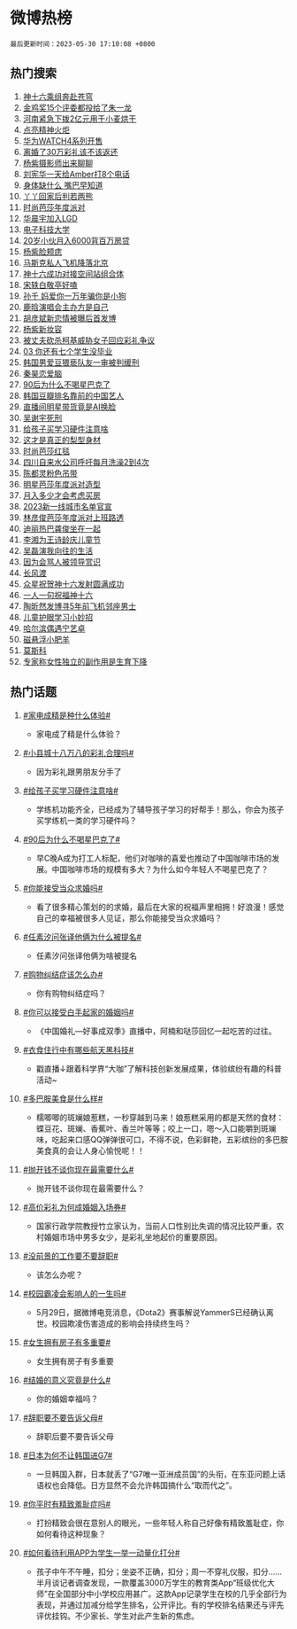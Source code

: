 # 微博热榜

`最后更新时间：2023-05-30 17:10:08 +0800`

## 热门搜索

1. [神十六乘组奔赴苍穹](https://m.weibo.cn/search?containerid=100103type%3D1%26t%3D10%26q%3D%23%E7%A5%9E%E5%8D%81%E5%85%AD%E4%B9%98%E7%BB%84%E5%A5%94%E8%B5%B4%E8%8B%8D%E7%A9%B9%23&stream_entry_id=51&isnewpage=1&extparam=seat%3D1%26cate%3D10103%26filter_type%3Drealtimehot%26pos%3D0%26dgr%3D0%26c_type%3D51%26stream_entry_id%3D51%26display_time%3D1685437807%26pre_seqid%3D1685437807132927352208&luicode=10000011&lfid=106003type%253D25%2526t%253D3%2526disable_hot%253D1%2526filter_type%253Drealtimehot)
1. [金鸡奖15个评委都投给了朱一龙](https://m.weibo.cn/search?containerid=100103type%3D1%26t%3D10%26q%3D%23%E9%87%91%E9%B8%A1%E5%A5%9615%E4%B8%AA%E8%AF%84%E5%A7%94%E9%83%BD%E6%8A%95%E7%BB%99%E4%BA%86%E6%9C%B1%E4%B8%80%E9%BE%99%23&stream_entry_id=31&isnewpage=1&extparam=seat%3D1%26realpos%3D1%26pos%3D0%26q%3D%2523%25E9%2587%2591%25E9%25B8%25A1%25E5%25A5%259615%25E4%25B8%25AA%25E8%25AF%2584%25E5%25A7%2594%25E9%2583%25BD%25E6%258A%2595%25E7%25BB%2599%25E4%25BA%2586%25E6%259C%25B1%25E4%25B8%2580%25E9%25BE%2599%2523%26dgr%3D0%26c_type%3D31%26stream_entry_id%3D31%26cate%3D5001%26band_rank%3D1%26flag%3D16%26filter_type%3Drealtimehot%26lcate%3D5001%26display_time%3D1685437807%26pre_seqid%3D1685437807132927352208&luicode=10000011&lfid=106003type%253D25%2526t%253D3%2526disable_hot%253D1%2526filter_type%253Drealtimehot)
1. [河南紧急下拨2亿元用于小麦烘干](https://m.weibo.cn/search?containerid=100103type%3D1%26t%3D10%26q%3D%23%E6%B2%B3%E5%8D%97%E7%B4%A7%E6%80%A5%E4%B8%8B%E6%8B%A82%E4%BA%BF%E5%85%83%E7%94%A8%E4%BA%8E%E5%B0%8F%E9%BA%A6%E7%83%98%E5%B9%B2%23&stream_entry_id=31&isnewpage=1&extparam=seat%3D1%26realpos%3D2%26pos%3D1%26q%3D%2523%25E6%25B2%25B3%25E5%258D%2597%25E7%25B4%25A7%25E6%2580%25A5%25E4%25B8%258B%25E6%258B%25A82%25E4%25BA%25BF%25E5%2585%2583%25E7%2594%25A8%25E4%25BA%258E%25E5%25B0%258F%25E9%25BA%25A6%25E7%2583%2598%25E5%25B9%25B2%2523%26dgr%3D0%26c_type%3D31%26stream_entry_id%3D31%26cate%3D5001%26band_rank%3D2%26flag%3D2%26filter_type%3Drealtimehot%26lcate%3D5001%26display_time%3D1685437807%26pre_seqid%3D1685437807132927352208&luicode=10000011&lfid=106003type%253D25%2526t%253D3%2526disable_hot%253D1%2526filter_type%253Drealtimehot)
1. [点亮精神火炬](https://m.weibo.cn/search?containerid=100103type%3D1%26t%3D10%26q%3D%23%E7%82%B9%E4%BA%AE%E7%B2%BE%E7%A5%9E%E7%81%AB%E7%82%AC%23&stream_entry_id=31&isnewpage=1&extparam=seat%3D1%26realpos%3D3%26pos%3D2%26q%3D%2523%25E7%2582%25B9%25E4%25BA%25AE%25E7%25B2%25BE%25E7%25A5%259E%25E7%2581%25AB%25E7%2582%25AC%2523%26dgr%3D0%26c_type%3D31%26stream_entry_id%3D31%26cate%3D5001%26band_rank%3D3%26flag%3D0%26filter_type%3Drealtimehot%26lcate%3D5001%26display_time%3D1685437807%26pre_seqid%3D1685437807132927352208&luicode=10000011&lfid=106003type%253D25%2526t%253D3%2526disable_hot%253D1%2526filter_type%253Drealtimehot)
1. [华为WATCH4系列开售](https://m.weibo.cn/search?containerid=100103type%3D1%26t%3D10%26q%3D%23%E5%8D%8E%E4%B8%BAWATCH4%E7%B3%BB%E5%88%97%E5%BC%80%E5%94%AE%23&stream_entry_id=31&isnewpage=1&extparam=seat%3D1%26adid%3D190934%26pos%3D3%26q%3D%2523%25E5%258D%258E%25E4%25B8%25BAWATCH4%25E7%25B3%25BB%25E5%2588%2597%25E5%25BC%2580%25E5%2594%25AE%2523%26dgr%3D0%26c_type%3D31%26stream_entry_id%3D31%26topic_ad%3D1%26cate%3D5001%26band_rank%3D4%26filter_type%3Drealtimehot%26lcate%3D5001%26is_ad_pos%3D1%26display_time%3D1685437807%26pre_seqid%3D1685437807132927352208&luicode=10000011&lfid=106003type%253D25%2526t%253D3%2526disable_hot%253D1%2526filter_type%253Drealtimehot)
1. [离婚了30万彩礼该不该返还](https://m.weibo.cn/search?containerid=100103type%3D1%26t%3D10%26q%3D%23%E7%A6%BB%E5%A9%9A%E4%BA%8630%E4%B8%87%E5%BD%A9%E7%A4%BC%E8%AF%A5%E4%B8%8D%E8%AF%A5%E8%BF%94%E8%BF%98%23&stream_entry_id=31&isnewpage=1&extparam=seat%3D1%26realpos%3D4%26pos%3D4%26q%3D%2523%25E7%25A6%25BB%25E5%25A9%259A%25E4%25BA%258630%25E4%25B8%2587%25E5%25BD%25A9%25E7%25A4%25BC%25E8%25AF%25A5%25E4%25B8%258D%25E8%25AF%25A5%25E8%25BF%2594%25E8%25BF%2598%2523%26dgr%3D0%26c_type%3D31%26stream_entry_id%3D31%26cate%3D5001%26band_rank%3D4%26flag%3D2%26filter_type%3Drealtimehot%26lcate%3D5001%26display_time%3D1685437807%26pre_seqid%3D1685437807132927352208&luicode=10000011&lfid=106003type%253D25%2526t%253D3%2526disable_hot%253D1%2526filter_type%253Drealtimehot)
1. [杨紫摄影师出来聊聊](https://m.weibo.cn/search?containerid=100103type%3D1%26t%3D10%26q%3D%23%E6%9D%A8%E7%B4%AB%E6%91%84%E5%BD%B1%E5%B8%88%E5%87%BA%E6%9D%A5%E8%81%8A%E8%81%8A%23&stream_entry_id=31&isnewpage=1&extparam=seat%3D1%26realpos%3D5%26pos%3D5%26q%3D%2523%25E6%259D%25A8%25E7%25B4%25AB%25E6%2591%2584%25E5%25BD%25B1%25E5%25B8%2588%25E5%2587%25BA%25E6%259D%25A5%25E8%2581%258A%25E8%2581%258A%2523%26dgr%3D0%26c_type%3D31%26stream_entry_id%3D31%26cate%3D5001%26band_rank%3D5%26flag%3D1%26filter_type%3Drealtimehot%26lcate%3D5001%26display_time%3D1685437807%26pre_seqid%3D1685437807132927352208&luicode=10000011&lfid=106003type%253D25%2526t%253D3%2526disable_hot%253D1%2526filter_type%253Drealtimehot)
1. [刘宪华一天给Amber打8个电话](https://m.weibo.cn/search?containerid=100103type%3D1%26t%3D10%26q%3D%23%E5%88%98%E5%AE%AA%E5%8D%8E%E4%B8%80%E5%A4%A9%E7%BB%99Amber%E6%89%938%E4%B8%AA%E7%94%B5%E8%AF%9D%23&stream_entry_id=31&isnewpage=1&extparam=seat%3D1%26realpos%3D6%26pos%3D6%26q%3D%2523%25E5%2588%2598%25E5%25AE%25AA%25E5%258D%258E%25E4%25B8%2580%25E5%25A4%25A9%25E7%25BB%2599Amber%25E6%2589%25938%25E4%25B8%25AA%25E7%2594%25B5%25E8%25AF%259D%2523%26dgr%3D0%26c_type%3D31%26stream_entry_id%3D31%26cate%3D5001%26band_rank%3D6%26flag%3D1%26filter_type%3Drealtimehot%26lcate%3D5001%26display_time%3D1685437807%26pre_seqid%3D1685437807132927352208&luicode=10000011&lfid=106003type%253D25%2526t%253D3%2526disable_hot%253D1%2526filter_type%253Drealtimehot)
1. [身体缺什么 嘴巴早知道](https://m.weibo.cn/search?containerid=100103type%3D1%26t%3D10%26q%3D%E8%BA%AB%E4%BD%93%E7%BC%BA%E4%BB%80%E4%B9%88+%E5%98%B4%E5%B7%B4%E6%97%A9%E7%9F%A5%E9%81%93&stream_entry_id=31&isnewpage=1&extparam=seat%3D1%26realpos%3D7%26pos%3D7%26q%3D%25E8%25BA%25AB%25E4%25BD%2593%25E7%25BC%25BA%25E4%25BB%2580%25E4%25B9%2588%2520%25E5%2598%25B4%25E5%25B7%25B4%25E6%2597%25A9%25E7%259F%25A5%25E9%2581%2593%26dgr%3D0%26c_type%3D31%26stream_entry_id%3D31%26cate%3D5001%26band_rank%3D7%26flag%3D0%26filter_type%3Drealtimehot%26lcate%3D5001%26display_time%3D1685437807%26pre_seqid%3D1685437807132927352208&luicode=10000011&lfid=106003type%253D25%2526t%253D3%2526disable_hot%253D1%2526filter_type%253Drealtimehot)
1. [丫丫回家后判若两熊](https://m.weibo.cn/search?containerid=100103type%3D1%26t%3D10%26q%3D%23%E4%B8%AB%E4%B8%AB%E5%9B%9E%E5%AE%B6%E5%90%8E%E5%88%A4%E8%8B%A5%E4%B8%A4%E7%86%8A%23&stream_entry_id=31&isnewpage=1&extparam=seat%3D1%26realpos%3D8%26pos%3D8%26q%3D%2523%25E4%25B8%25AB%25E4%25B8%25AB%25E5%259B%259E%25E5%25AE%25B6%25E5%2590%258E%25E5%2588%25A4%25E8%258B%25A5%25E4%25B8%25A4%25E7%2586%258A%2523%26dgr%3D0%26c_type%3D31%26stream_entry_id%3D31%26cate%3D5001%26band_rank%3D8%26flag%3D0%26filter_type%3Drealtimehot%26lcate%3D5001%26display_time%3D1685437807%26pre_seqid%3D1685437807132927352208&luicode=10000011&lfid=106003type%253D25%2526t%253D3%2526disable_hot%253D1%2526filter_type%253Drealtimehot)
1. [时尚芭莎年度派对](https://m.weibo.cn/search?containerid=100103type%3D1%26t%3D10%26q%3D%E6%97%B6%E5%B0%9A%E8%8A%AD%E8%8E%8E%E5%B9%B4%E5%BA%A6%E6%B4%BE%E5%AF%B9&stream_entry_id=31&isnewpage=1&extparam=seat%3D1%26realpos%3D9%26pos%3D9%26q%3D%25E6%2597%25B6%25E5%25B0%259A%25E8%258A%25AD%25E8%258E%258E%25E5%25B9%25B4%25E5%25BA%25A6%25E6%25B4%25BE%25E5%25AF%25B9%26dgr%3D0%26c_type%3D31%26stream_entry_id%3D31%26cate%3D5001%26band_rank%3D9%26flag%3D1%26filter_type%3Drealtimehot%26lcate%3D5001%26display_time%3D1685437807%26pre_seqid%3D1685437807132927352208&luicode=10000011&lfid=106003type%253D25%2526t%253D3%2526disable_hot%253D1%2526filter_type%253Drealtimehot)
1. [华晨宇加入LGD](https://m.weibo.cn/search?containerid=100103type%3D1%26t%3D10%26q%3D%23%E5%8D%8E%E6%99%A8%E5%AE%87%E5%8A%A0%E5%85%A5LGD%23&stream_entry_id=31&isnewpage=1&extparam=seat%3D1%26realpos%3D10%26pos%3D10%26q%3D%2523%25E5%258D%258E%25E6%2599%25A8%25E5%25AE%2587%25E5%258A%25A0%25E5%2585%25A5LGD%2523%26dgr%3D0%26c_type%3D31%26stream_entry_id%3D31%26cate%3D5001%26band_rank%3D10%26flag%3D16%26filter_type%3Drealtimehot%26lcate%3D5001%26display_time%3D1685437807%26pre_seqid%3D1685437807132927352208&luicode=10000011&lfid=106003type%253D25%2526t%253D3%2526disable_hot%253D1%2526filter_type%253Drealtimehot)
1. [电子科技大学](https://m.weibo.cn/search?containerid=100103type%3D1%26t%3D10%26q%3D%E7%94%B5%E5%AD%90%E7%A7%91%E6%8A%80%E5%A4%A7%E5%AD%A6&stream_entry_id=31&isnewpage=1&extparam=seat%3D1%26realpos%3D11%26pos%3D11%26q%3D%25E7%2594%25B5%25E5%25AD%2590%25E7%25A7%2591%25E6%258A%2580%25E5%25A4%25A7%25E5%25AD%25A6%26dgr%3D0%26c_type%3D31%26stream_entry_id%3D31%26cate%3D5001%26band_rank%3D11%26flag%3D1%26filter_type%3Drealtimehot%26lcate%3D5001%26display_time%3D1685437807%26pre_seqid%3D1685437807132927352208&luicode=10000011&lfid=106003type%253D25%2526t%253D3%2526disable_hot%253D1%2526filter_type%253Drealtimehot)
1. [20岁小伙月入6000背百万房贷](https://m.weibo.cn/search?containerid=100103type%3D1%26t%3D10%26q%3D%2320%E5%B2%81%E5%B0%8F%E4%BC%99%E6%9C%88%E5%85%A56000%E8%83%8C%E7%99%BE%E4%B8%87%E6%88%BF%E8%B4%B7%23&stream_entry_id=31&isnewpage=1&extparam=seat%3D1%26realpos%3D12%26pos%3D12%26q%3D%252320%25E5%25B2%2581%25E5%25B0%258F%25E4%25BC%2599%25E6%259C%2588%25E5%2585%25A56000%25E8%2583%258C%25E7%2599%25BE%25E4%25B8%2587%25E6%2588%25BF%25E8%25B4%25B7%2523%26dgr%3D0%26c_type%3D31%26stream_entry_id%3D31%26cate%3D5001%26band_rank%3D12%26flag%3D0%26filter_type%3Drealtimehot%26lcate%3D5001%26display_time%3D1685437807%26pre_seqid%3D1685437807132927352208&luicode=10000011&lfid=106003type%253D25%2526t%253D3%2526disable_hot%253D1%2526filter_type%253Drealtimehot)
1. [杨紫脸颊痣](https://m.weibo.cn/search?containerid=100103type%3D1%26t%3D10%26q%3D%23%E6%9D%A8%E7%B4%AB%E8%84%B8%E9%A2%8A%E7%97%A3%23&stream_entry_id=31&isnewpage=1&extparam=seat%3D1%26realpos%3D13%26pos%3D13%26q%3D%2523%25E6%259D%25A8%25E7%25B4%25AB%25E8%2584%25B8%25E9%25A2%258A%25E7%2597%25A3%2523%26dgr%3D0%26c_type%3D31%26stream_entry_id%3D31%26cate%3D5001%26band_rank%3D13%26flag%3D1%26filter_type%3Drealtimehot%26lcate%3D5001%26display_time%3D1685437807%26pre_seqid%3D1685437807132927352208&luicode=10000011&lfid=106003type%253D25%2526t%253D3%2526disable_hot%253D1%2526filter_type%253Drealtimehot)
1. [马斯克私人飞机降落北京](https://m.weibo.cn/search?containerid=100103type%3D1%26t%3D10%26q%3D%23%E9%A9%AC%E6%96%AF%E5%85%8B%E7%A7%81%E4%BA%BA%E9%A3%9E%E6%9C%BA%E9%99%8D%E8%90%BD%E5%8C%97%E4%BA%AC%23&stream_entry_id=31&isnewpage=1&extparam=seat%3D1%26realpos%3D14%26pos%3D14%26q%3D%2523%25E9%25A9%25AC%25E6%2596%25AF%25E5%2585%258B%25E7%25A7%2581%25E4%25BA%25BA%25E9%25A3%259E%25E6%259C%25BA%25E9%2599%258D%25E8%2590%25BD%25E5%258C%2597%25E4%25BA%25AC%2523%26dgr%3D0%26c_type%3D31%26stream_entry_id%3D31%26cate%3D5001%26band_rank%3D14%26flag%3D0%26filter_type%3Drealtimehot%26lcate%3D5001%26display_time%3D1685437807%26pre_seqid%3D1685437807132927352208&luicode=10000011&lfid=106003type%253D25%2526t%253D3%2526disable_hot%253D1%2526filter_type%253Drealtimehot)
1. [神十六成功对接空间站组合体](https://m.weibo.cn/search?containerid=100103type%3D1%26t%3D10%26q%3D%23%E7%A5%9E%E5%8D%81%E5%85%AD%E6%88%90%E5%8A%9F%E5%AF%B9%E6%8E%A5%E7%A9%BA%E9%97%B4%E7%AB%99%E7%BB%84%E5%90%88%E4%BD%93%23&stream_entry_id=31&isnewpage=1&extparam=seat%3D1%26realpos%3D15%26pos%3D15%26q%3D%2523%25E7%25A5%259E%25E5%258D%2581%25E5%2585%25AD%25E6%2588%2590%25E5%258A%259F%25E5%25AF%25B9%25E6%258E%25A5%25E7%25A9%25BA%25E9%2597%25B4%25E7%25AB%2599%25E7%25BB%2584%25E5%2590%2588%25E4%25BD%2593%2523%26dgr%3D0%26c_type%3D31%26stream_entry_id%3D31%26cate%3D5001%26band_rank%3D15%26flag%3D1%26filter_type%3Drealtimehot%26lcate%3D5001%26display_time%3D1685437807%26pre_seqid%3D1685437807132927352208&luicode=10000011&lfid=106003type%253D25%2526t%253D3%2526disable_hot%253D1%2526filter_type%253Drealtimehot)
1. [宋轶白敬亭好嗑](https://m.weibo.cn/search?containerid=100103type%3D1%26t%3D10%26q%3D%23%E5%AE%8B%E8%BD%B6%E7%99%BD%E6%95%AC%E4%BA%AD%E5%A5%BD%E5%97%91%23&stream_entry_id=31&isnewpage=1&extparam=seat%3D1%26realpos%3D16%26pos%3D16%26q%3D%2523%25E5%25AE%258B%25E8%25BD%25B6%25E7%2599%25BD%25E6%2595%25AC%25E4%25BA%25AD%25E5%25A5%25BD%25E5%2597%2591%2523%26dgr%3D0%26c_type%3D31%26stream_entry_id%3D31%26cate%3D5001%26band_rank%3D16%26flag%3D2%26filter_type%3Drealtimehot%26lcate%3D5001%26display_time%3D1685437807%26pre_seqid%3D1685437807132927352208&luicode=10000011&lfid=106003type%253D25%2526t%253D3%2526disable_hot%253D1%2526filter_type%253Drealtimehot)
1. [孙千 妈爱你一万年骗你是小狗](https://m.weibo.cn/search?containerid=100103type%3D1%26t%3D10%26q%3D%E5%AD%99%E5%8D%83+%E5%A6%88%E7%88%B1%E4%BD%A0%E4%B8%80%E4%B8%87%E5%B9%B4%E9%AA%97%E4%BD%A0%E6%98%AF%E5%B0%8F%E7%8B%97&stream_entry_id=31&isnewpage=1&extparam=seat%3D1%26realpos%3D17%26pos%3D17%26q%3D%25E5%25AD%2599%25E5%258D%2583%2520%25E5%25A6%2588%25E7%2588%25B1%25E4%25BD%25A0%25E4%25B8%2580%25E4%25B8%2587%25E5%25B9%25B4%25E9%25AA%2597%25E4%25BD%25A0%25E6%2598%25AF%25E5%25B0%258F%25E7%258B%2597%26dgr%3D0%26c_type%3D31%26stream_entry_id%3D31%26cate%3D5001%26band_rank%3D17%26flag%3D1%26filter_type%3Drealtimehot%26lcate%3D5001%26display_time%3D1685437807%26pre_seqid%3D1685437807132927352208&luicode=10000011&lfid=106003type%253D25%2526t%253D3%2526disable_hot%253D1%2526filter_type%253Drealtimehot)
1. [鹿晗演唱会主办方是自己](https://m.weibo.cn/search?containerid=100103type%3D1%26t%3D10%26q%3D%E9%B9%BF%E6%99%97%E6%BC%94%E5%94%B1%E4%BC%9A%E4%B8%BB%E5%8A%9E%E6%96%B9%E6%98%AF%E8%87%AA%E5%B7%B1&stream_entry_id=31&isnewpage=1&extparam=seat%3D1%26realpos%3D18%26pos%3D18%26q%3D%25E9%25B9%25BF%25E6%2599%2597%25E6%25BC%2594%25E5%2594%25B1%25E4%25BC%259A%25E4%25B8%25BB%25E5%258A%259E%25E6%2596%25B9%25E6%2598%25AF%25E8%2587%25AA%25E5%25B7%25B1%26dgr%3D0%26c_type%3D31%26stream_entry_id%3D31%26cate%3D5001%26band_rank%3D18%26flag%3D1%26filter_type%3Drealtimehot%26lcate%3D5001%26display_time%3D1685437807%26pre_seqid%3D1685437807132927352208&luicode=10000011&lfid=106003type%253D25%2526t%253D3%2526disable_hot%253D1%2526filter_type%253Drealtimehot)
1. [胡彦斌新恋情被曝后首发博](https://m.weibo.cn/search?containerid=100103type%3D1%26t%3D10%26q%3D%23%E8%83%A1%E5%BD%A6%E6%96%8C%E6%96%B0%E6%81%8B%E6%83%85%E8%A2%AB%E6%9B%9D%E5%90%8E%E9%A6%96%E5%8F%91%E5%8D%9A%23&stream_entry_id=31&isnewpage=1&extparam=seat%3D1%26realpos%3D19%26pos%3D19%26q%3D%2523%25E8%2583%25A1%25E5%25BD%25A6%25E6%2596%258C%25E6%2596%25B0%25E6%2581%258B%25E6%2583%2585%25E8%25A2%25AB%25E6%259B%259D%25E5%2590%258E%25E9%25A6%2596%25E5%258F%2591%25E5%258D%259A%2523%26dgr%3D0%26c_type%3D31%26stream_entry_id%3D31%26cate%3D5001%26band_rank%3D19%26flag%3D0%26filter_type%3Drealtimehot%26lcate%3D5001%26display_time%3D1685437807%26pre_seqid%3D1685437807132927352208&luicode=10000011&lfid=106003type%253D25%2526t%253D3%2526disable_hot%253D1%2526filter_type%253Drealtimehot)
1. [杨紫新妆容](https://m.weibo.cn/search?containerid=100103type%3D1%26t%3D10%26q%3D%23%E6%9D%A8%E7%B4%AB%E6%96%B0%E5%A6%86%E5%AE%B9%23&stream_entry_id=31&isnewpage=1&extparam=seat%3D1%26realpos%3D20%26pos%3D20%26q%3D%2523%25E6%259D%25A8%25E7%25B4%25AB%25E6%2596%25B0%25E5%25A6%2586%25E5%25AE%25B9%2523%26dgr%3D0%26c_type%3D31%26stream_entry_id%3D31%26cate%3D5001%26band_rank%3D20%26flag%3D0%26filter_type%3Drealtimehot%26lcate%3D5001%26display_time%3D1685437807%26pre_seqid%3D1685437807132927352208&luicode=10000011&lfid=106003type%253D25%2526t%253D3%2526disable_hot%253D1%2526filter_type%253Drealtimehot)
1. [被丈夫砍杀柯基威胁女子回应彩礼争议](https://m.weibo.cn/search?containerid=100103type%3D1%26t%3D10%26q%3D%23%E8%A2%AB%E4%B8%88%E5%A4%AB%E7%A0%8D%E6%9D%80%E6%9F%AF%E5%9F%BA%E5%A8%81%E8%83%81%E5%A5%B3%E5%AD%90%E5%9B%9E%E5%BA%94%E5%BD%A9%E7%A4%BC%E4%BA%89%E8%AE%AE%23&stream_entry_id=31&isnewpage=1&extparam=seat%3D1%26realpos%3D21%26pos%3D21%26q%3D%2523%25E8%25A2%25AB%25E4%25B8%2588%25E5%25A4%25AB%25E7%25A0%258D%25E6%259D%2580%25E6%259F%25AF%25E5%259F%25BA%25E5%25A8%2581%25E8%2583%2581%25E5%25A5%25B3%25E5%25AD%2590%25E5%259B%259E%25E5%25BA%2594%25E5%25BD%25A9%25E7%25A4%25BC%25E4%25BA%2589%25E8%25AE%25AE%2523%26dgr%3D0%26c_type%3D31%26stream_entry_id%3D31%26cate%3D5001%26band_rank%3D21%26flag%3D0%26filter_type%3Drealtimehot%26lcate%3D5001%26display_time%3D1685437807%26pre_seqid%3D1685437807132927352208&luicode=10000011&lfid=106003type%253D25%2526t%253D3%2526disable_hot%253D1%2526filter_type%253Drealtimehot)
1. [03 你还有七个学生没毕业](https://m.weibo.cn/search?containerid=100103type%3D1%26t%3D10%26q%3D%2303+%E4%BD%A0%E8%BF%98%E6%9C%89%E4%B8%83%E4%B8%AA%E5%AD%A6%E7%94%9F%E6%B2%A1%E6%AF%95%E4%B8%9A%23&stream_entry_id=31&isnewpage=1&extparam=seat%3D1%26realpos%3D22%26pos%3D22%26q%3D%252303%2520%25E4%25BD%25A0%25E8%25BF%2598%25E6%259C%2589%25E4%25B8%2583%25E4%25B8%25AA%25E5%25AD%25A6%25E7%2594%259F%25E6%25B2%25A1%25E6%25AF%2595%25E4%25B8%259A%2523%26dgr%3D0%26c_type%3D31%26stream_entry_id%3D31%26cate%3D5001%26band_rank%3D22%26flag%3D2%26filter_type%3Drealtimehot%26lcate%3D5001%26display_time%3D1685437807%26pre_seqid%3D1685437807132927352208&luicode=10000011&lfid=106003type%253D25%2526t%253D3%2526disable_hot%253D1%2526filter_type%253Drealtimehot)
1. [韩国男爱豆猥亵队友一审被判缓刑](https://m.weibo.cn/search?containerid=100103type%3D1%26t%3D10%26q%3D%23%E9%9F%A9%E5%9B%BD%E7%94%B7%E7%88%B1%E8%B1%86%E7%8C%A5%E4%BA%B5%E9%98%9F%E5%8F%8B%E4%B8%80%E5%AE%A1%E8%A2%AB%E5%88%A4%E7%BC%93%E5%88%91%23&stream_entry_id=31&isnewpage=1&extparam=seat%3D1%26realpos%3D23%26pos%3D23%26q%3D%2523%25E9%259F%25A9%25E5%259B%25BD%25E7%2594%25B7%25E7%2588%25B1%25E8%25B1%2586%25E7%258C%25A5%25E4%25BA%25B5%25E9%2598%259F%25E5%258F%258B%25E4%25B8%2580%25E5%25AE%25A1%25E8%25A2%25AB%25E5%2588%25A4%25E7%25BC%2593%25E5%2588%2591%2523%26dgr%3D0%26c_type%3D31%26stream_entry_id%3D31%26cate%3D5001%26band_rank%3D23%26flag%3D1%26filter_type%3Drealtimehot%26lcate%3D5001%26display_time%3D1685437807%26pre_seqid%3D1685437807132927352208&luicode=10000011&lfid=106003type%253D25%2526t%253D3%2526disable_hot%253D1%2526filter_type%253Drealtimehot)
1. [秦昊恋爱脑](https://m.weibo.cn/search?containerid=100103type%3D1%26t%3D10%26q%3D%23%E7%A7%A6%E6%98%8A%E6%81%8B%E7%88%B1%E8%84%91%23&stream_entry_id=31&isnewpage=1&extparam=seat%3D1%26realpos%3D24%26pos%3D24%26q%3D%2523%25E7%25A7%25A6%25E6%2598%258A%25E6%2581%258B%25E7%2588%25B1%25E8%2584%2591%2523%26dgr%3D0%26c_type%3D31%26stream_entry_id%3D31%26cate%3D5001%26band_rank%3D24%26flag%3D0%26filter_type%3Drealtimehot%26lcate%3D5001%26display_time%3D1685437807%26pre_seqid%3D1685437807132927352208&luicode=10000011&lfid=106003type%253D25%2526t%253D3%2526disable_hot%253D1%2526filter_type%253Drealtimehot)
1. [90后为什么不喝星巴克了](https://m.weibo.cn/search?containerid=100103type%3D1%26t%3D10%26q%3D%2390%E5%90%8E%E4%B8%BA%E4%BB%80%E4%B9%88%E4%B8%8D%E5%96%9D%E6%98%9F%E5%B7%B4%E5%85%8B%E4%BA%86%23&stream_entry_id=31&isnewpage=1&extparam=seat%3D1%26realpos%3D25%26pos%3D25%26q%3D%252390%25E5%2590%258E%25E4%25B8%25BA%25E4%25BB%2580%25E4%25B9%2588%25E4%25B8%258D%25E5%2596%259D%25E6%2598%259F%25E5%25B7%25B4%25E5%2585%258B%25E4%25BA%2586%2523%26dgr%3D0%26c_type%3D31%26stream_entry_id%3D31%26cate%3D5001%26band_rank%3D25%26flag%3D1%26filter_type%3Drealtimehot%26lcate%3D5001%26display_time%3D1685437807%26pre_seqid%3D1685437807132927352208&luicode=10000011&lfid=106003type%253D25%2526t%253D3%2526disable_hot%253D1%2526filter_type%253Drealtimehot)
1. [韩国豆瓣排名靠前的中国艺人](https://m.weibo.cn/search?containerid=100103type%3D1%26t%3D10%26q%3D%23%E9%9F%A9%E5%9B%BD%E8%B1%86%E7%93%A3%E6%8E%92%E5%90%8D%E9%9D%A0%E5%89%8D%E7%9A%84%E4%B8%AD%E5%9B%BD%E8%89%BA%E4%BA%BA%23&stream_entry_id=31&isnewpage=1&extparam=seat%3D1%26realpos%3D26%26pos%3D26%26q%3D%2523%25E9%259F%25A9%25E5%259B%25BD%25E8%25B1%2586%25E7%2593%25A3%25E6%258E%2592%25E5%2590%258D%25E9%259D%25A0%25E5%2589%258D%25E7%259A%2584%25E4%25B8%25AD%25E5%259B%25BD%25E8%2589%25BA%25E4%25BA%25BA%2523%26dgr%3D0%26c_type%3D31%26stream_entry_id%3D31%26cate%3D5001%26band_rank%3D26%26flag%3D1%26filter_type%3Drealtimehot%26lcate%3D5001%26display_time%3D1685437807%26pre_seqid%3D1685437807132927352208&luicode=10000011&lfid=106003type%253D25%2526t%253D3%2526disable_hot%253D1%2526filter_type%253Drealtimehot)
1. [直播间明星带货竟是AI换脸](https://m.weibo.cn/search?containerid=100103type%3D1%26t%3D10%26q%3D%23%E7%9B%B4%E6%92%AD%E9%97%B4%E6%98%8E%E6%98%9F%E5%B8%A6%E8%B4%A7%E7%AB%9F%E6%98%AFAI%E6%8D%A2%E8%84%B8%23&stream_entry_id=31&isnewpage=1&extparam=seat%3D1%26realpos%3D27%26pos%3D27%26q%3D%2523%25E7%259B%25B4%25E6%2592%25AD%25E9%2597%25B4%25E6%2598%258E%25E6%2598%259F%25E5%25B8%25A6%25E8%25B4%25A7%25E7%25AB%259F%25E6%2598%25AFAI%25E6%258D%25A2%25E8%2584%25B8%2523%26dgr%3D0%26c_type%3D31%26stream_entry_id%3D31%26cate%3D5001%26band_rank%3D27%26flag%3D1%26filter_type%3Drealtimehot%26lcate%3D5001%26display_time%3D1685437807%26pre_seqid%3D1685437807132927352208&luicode=10000011&lfid=106003type%253D25%2526t%253D3%2526disable_hot%253D1%2526filter_type%253Drealtimehot)
1. [吴谢宇死刑](https://m.weibo.cn/search?containerid=100103type%3D1%26t%3D10%26q%3D%23%E5%90%B4%E8%B0%A2%E5%AE%87%E6%AD%BB%E5%88%91%23&stream_entry_id=31&isnewpage=1&extparam=seat%3D1%26realpos%3D28%26pos%3D28%26q%3D%2523%25E5%2590%25B4%25E8%25B0%25A2%25E5%25AE%2587%25E6%25AD%25BB%25E5%2588%2591%2523%26dgr%3D0%26c_type%3D31%26stream_entry_id%3D31%26cate%3D5001%26band_rank%3D28%26flag%3D0%26filter_type%3Drealtimehot%26lcate%3D5001%26display_time%3D1685437807%26pre_seqid%3D1685437807132927352208&luicode=10000011&lfid=106003type%253D25%2526t%253D3%2526disable_hot%253D1%2526filter_type%253Drealtimehot)
1. [给孩子买学习硬件注意啥](https://m.weibo.cn/search?containerid=100103type%3D1%26t%3D10%26q%3D%23%E7%BB%99%E5%AD%A9%E5%AD%90%E4%B9%B0%E5%AD%A6%E4%B9%A0%E7%A1%AC%E4%BB%B6%E6%B3%A8%E6%84%8F%E5%95%A5%23&stream_entry_id=31&isnewpage=1&extparam=seat%3D1%26adid%3D190914%26q%3D%2523%25E7%25BB%2599%25E5%25AD%25A9%25E5%25AD%2590%25E4%25B9%25B0%25E5%25AD%25A6%25E4%25B9%25A0%25E7%25A1%25AC%25E4%25BB%25B6%25E6%25B3%25A8%25E6%2584%258F%25E5%2595%25A5%2523%26dgr%3D0%26c_type%3D31%26cate%3D5001%26stream_entry_id%3D31%26band_rank%3D29%26realpos%3D29%26flag%3D0%26filter_type%3Drealtimehot%26lcate%3D5001%26pos%3D29%26display_time%3D1685437807%26pre_seqid%3D1685437807132927352208&luicode=10000011&lfid=106003type%253D25%2526t%253D3%2526disable_hot%253D1%2526filter_type%253Drealtimehot)
1. [这才是真正的梨型身材](https://m.weibo.cn/search?containerid=100103type%3D1%26t%3D10%26q%3D%23%E8%BF%99%E6%89%8D%E6%98%AF%E7%9C%9F%E6%AD%A3%E7%9A%84%E6%A2%A8%E5%9E%8B%E8%BA%AB%E6%9D%90%23&stream_entry_id=31&isnewpage=1&extparam=seat%3D1%26realpos%3D30%26pos%3D30%26q%3D%2523%25E8%25BF%2599%25E6%2589%258D%25E6%2598%25AF%25E7%259C%259F%25E6%25AD%25A3%25E7%259A%2584%25E6%25A2%25A8%25E5%259E%258B%25E8%25BA%25AB%25E6%259D%2590%2523%26dgr%3D0%26c_type%3D31%26stream_entry_id%3D31%26cate%3D5001%26band_rank%3D30%26flag%3D0%26filter_type%3Drealtimehot%26lcate%3D5001%26display_time%3D1685437807%26pre_seqid%3D1685437807132927352208&luicode=10000011&lfid=106003type%253D25%2526t%253D3%2526disable_hot%253D1%2526filter_type%253Drealtimehot)
1. [时尚芭莎红毯](https://m.weibo.cn/search?containerid=100103type%3D1%26t%3D10%26q%3D%E6%97%B6%E5%B0%9A%E8%8A%AD%E8%8E%8E%E7%BA%A2%E6%AF%AF&stream_entry_id=31&isnewpage=1&extparam=seat%3D1%26realpos%3D31%26pos%3D31%26q%3D%25E6%2597%25B6%25E5%25B0%259A%25E8%258A%25AD%25E8%258E%258E%25E7%25BA%25A2%25E6%25AF%25AF%26dgr%3D0%26c_type%3D31%26stream_entry_id%3D31%26cate%3D5001%26band_rank%3D31%26flag%3D1%26filter_type%3Drealtimehot%26lcate%3D5001%26display_time%3D1685437807%26pre_seqid%3D1685437807132927352208&luicode=10000011&lfid=106003type%253D25%2526t%253D3%2526disable_hot%253D1%2526filter_type%253Drealtimehot)
1. [四川自来水公司呼吁每月洗澡2到4次](https://m.weibo.cn/search?containerid=100103type%3D1%26t%3D10%26q%3D%23%E5%9B%9B%E5%B7%9D%E8%87%AA%E6%9D%A5%E6%B0%B4%E5%85%AC%E5%8F%B8%E5%91%BC%E5%90%81%E6%AF%8F%E6%9C%88%E6%B4%97%E6%BE%A12%E5%88%B04%E6%AC%A1%23&stream_entry_id=31&isnewpage=1&extparam=seat%3D1%26realpos%3D32%26pos%3D32%26q%3D%2523%25E5%259B%259B%25E5%25B7%259D%25E8%2587%25AA%25E6%259D%25A5%25E6%25B0%25B4%25E5%2585%25AC%25E5%258F%25B8%25E5%2591%25BC%25E5%2590%2581%25E6%25AF%258F%25E6%259C%2588%25E6%25B4%2597%25E6%25BE%25A12%25E5%2588%25B04%25E6%25AC%25A1%2523%26dgr%3D0%26c_type%3D31%26stream_entry_id%3D31%26cate%3D5001%26band_rank%3D32%26flag%3D0%26filter_type%3Drealtimehot%26lcate%3D5001%26display_time%3D1685437807%26pre_seqid%3D1685437807132927352208&luicode=10000011&lfid=106003type%253D25%2526t%253D3%2526disable_hot%253D1%2526filter_type%253Drealtimehot)
1. [陈都灵粉色吊带](https://m.weibo.cn/search?containerid=100103type%3D1%26t%3D10%26q%3D%23%E9%99%88%E9%83%BD%E7%81%B5%E7%B2%89%E8%89%B2%E5%90%8A%E5%B8%A6%23&stream_entry_id=31&isnewpage=1&extparam=seat%3D1%26realpos%3D33%26pos%3D33%26q%3D%2523%25E9%2599%2588%25E9%2583%25BD%25E7%2581%25B5%25E7%25B2%2589%25E8%2589%25B2%25E5%2590%258A%25E5%25B8%25A6%2523%26dgr%3D0%26c_type%3D31%26stream_entry_id%3D31%26cate%3D5001%26band_rank%3D33%26flag%3D0%26filter_type%3Drealtimehot%26lcate%3D5001%26display_time%3D1685437807%26pre_seqid%3D1685437807132927352208&luicode=10000011&lfid=106003type%253D25%2526t%253D3%2526disable_hot%253D1%2526filter_type%253Drealtimehot)
1. [明星芭莎年度派对造型](https://m.weibo.cn/search?containerid=100103type%3D1%26t%3D10%26q%3D%23%E6%98%8E%E6%98%9F%E8%8A%AD%E8%8E%8E%E5%B9%B4%E5%BA%A6%E6%B4%BE%E5%AF%B9%E9%80%A0%E5%9E%8B%23&stream_entry_id=31&isnewpage=1&extparam=seat%3D1%26realpos%3D34%26pos%3D34%26q%3D%2523%25E6%2598%258E%25E6%2598%259F%25E8%258A%25AD%25E8%258E%258E%25E5%25B9%25B4%25E5%25BA%25A6%25E6%25B4%25BE%25E5%25AF%25B9%25E9%2580%25A0%25E5%259E%258B%2523%26dgr%3D0%26c_type%3D31%26stream_entry_id%3D31%26cate%3D5001%26band_rank%3D34%26flag%3D1%26filter_type%3Drealtimehot%26lcate%3D5001%26display_time%3D1685437807%26pre_seqid%3D1685437807132927352208&luicode=10000011&lfid=106003type%253D25%2526t%253D3%2526disable_hot%253D1%2526filter_type%253Drealtimehot)
1. [月入多少才会考虑买房](https://m.weibo.cn/search?containerid=100103type%3D1%26t%3D10%26q%3D%23%E6%9C%88%E5%85%A5%E5%A4%9A%E5%B0%91%E6%89%8D%E4%BC%9A%E8%80%83%E8%99%91%E4%B9%B0%E6%88%BF%23&stream_entry_id=31&isnewpage=1&extparam=seat%3D1%26realpos%3D35%26pos%3D35%26q%3D%2523%25E6%259C%2588%25E5%2585%25A5%25E5%25A4%259A%25E5%25B0%2591%25E6%2589%258D%25E4%25BC%259A%25E8%2580%2583%25E8%2599%2591%25E4%25B9%25B0%25E6%2588%25BF%2523%26dgr%3D0%26c_type%3D31%26stream_entry_id%3D31%26cate%3D5001%26band_rank%3D35%26flag%3D1%26filter_type%3Drealtimehot%26lcate%3D5001%26display_time%3D1685437807%26pre_seqid%3D1685437807132927352208&luicode=10000011&lfid=106003type%253D25%2526t%253D3%2526disable_hot%253D1%2526filter_type%253Drealtimehot)
1. [2023新一线城市名单官宣](https://m.weibo.cn/search?containerid=100103type%3D1%26t%3D10%26q%3D%232023%E6%96%B0%E4%B8%80%E7%BA%BF%E5%9F%8E%E5%B8%82%E5%90%8D%E5%8D%95%E5%AE%98%E5%AE%A3%23&stream_entry_id=31&isnewpage=1&extparam=seat%3D1%26realpos%3D36%26pos%3D36%26q%3D%25232023%25E6%2596%25B0%25E4%25B8%2580%25E7%25BA%25BF%25E5%259F%258E%25E5%25B8%2582%25E5%2590%258D%25E5%258D%2595%25E5%25AE%2598%25E5%25AE%25A3%2523%26dgr%3D0%26c_type%3D31%26stream_entry_id%3D31%26cate%3D5001%26band_rank%3D36%26flag%3D1%26filter_type%3Drealtimehot%26lcate%3D5001%26display_time%3D1685437807%26pre_seqid%3D1685437807132927352208&luicode=10000011&lfid=106003type%253D25%2526t%253D3%2526disable_hot%253D1%2526filter_type%253Drealtimehot)
1. [林彦俊芭莎年度派对上班路透](https://m.weibo.cn/search?containerid=100103type%3D1%26t%3D10%26q%3D%23%E6%9E%97%E5%BD%A6%E4%BF%8A%E8%8A%AD%E8%8E%8E%E5%B9%B4%E5%BA%A6%E6%B4%BE%E5%AF%B9%E4%B8%8A%E7%8F%AD%E8%B7%AF%E9%80%8F%23&stream_entry_id=31&isnewpage=1&extparam=seat%3D1%26realpos%3D37%26pos%3D37%26q%3D%2523%25E6%259E%2597%25E5%25BD%25A6%25E4%25BF%258A%25E8%258A%25AD%25E8%258E%258E%25E5%25B9%25B4%25E5%25BA%25A6%25E6%25B4%25BE%25E5%25AF%25B9%25E4%25B8%258A%25E7%258F%25AD%25E8%25B7%25AF%25E9%2580%258F%2523%26dgr%3D0%26c_type%3D31%26stream_entry_id%3D31%26cate%3D5001%26band_rank%3D37%26flag%3D1%26filter_type%3Drealtimehot%26lcate%3D5001%26display_time%3D1685437807%26pre_seqid%3D1685437807132927352208&luicode=10000011&lfid=106003type%253D25%2526t%253D3%2526disable_hot%253D1%2526filter_type%253Drealtimehot)
1. [迪丽热巴龚俊坐在一起](https://m.weibo.cn/search?containerid=100103type%3D1%26t%3D10%26q%3D%23%E8%BF%AA%E4%B8%BD%E7%83%AD%E5%B7%B4%E9%BE%9A%E4%BF%8A%E5%9D%90%E5%9C%A8%E4%B8%80%E8%B5%B7%23&stream_entry_id=31&isnewpage=1&extparam=seat%3D1%26realpos%3D38%26pos%3D38%26q%3D%2523%25E8%25BF%25AA%25E4%25B8%25BD%25E7%2583%25AD%25E5%25B7%25B4%25E9%25BE%259A%25E4%25BF%258A%25E5%259D%2590%25E5%259C%25A8%25E4%25B8%2580%25E8%25B5%25B7%2523%26dgr%3D0%26c_type%3D31%26stream_entry_id%3D31%26cate%3D5001%26band_rank%3D38%26flag%3D0%26filter_type%3Drealtimehot%26lcate%3D5001%26display_time%3D1685437807%26pre_seqid%3D1685437807132927352208&luicode=10000011&lfid=106003type%253D25%2526t%253D3%2526disable_hot%253D1%2526filter_type%253Drealtimehot)
1. [李湘为王诗龄庆儿童节](https://m.weibo.cn/search?containerid=100103type%3D1%26t%3D10%26q%3D%23%E6%9D%8E%E6%B9%98%E4%B8%BA%E7%8E%8B%E8%AF%97%E9%BE%84%E5%BA%86%E5%84%BF%E7%AB%A5%E8%8A%82%23&stream_entry_id=31&isnewpage=1&extparam=seat%3D1%26realpos%3D39%26pos%3D39%26q%3D%2523%25E6%259D%258E%25E6%25B9%2598%25E4%25B8%25BA%25E7%258E%258B%25E8%25AF%2597%25E9%25BE%2584%25E5%25BA%2586%25E5%2584%25BF%25E7%25AB%25A5%25E8%258A%2582%2523%26dgr%3D0%26c_type%3D31%26stream_entry_id%3D31%26cate%3D5001%26band_rank%3D39%26flag%3D1%26filter_type%3Drealtimehot%26lcate%3D5001%26display_time%3D1685437807%26pre_seqid%3D1685437807132927352208&luicode=10000011&lfid=106003type%253D25%2526t%253D3%2526disable_hot%253D1%2526filter_type%253Drealtimehot)
1. [吴磊演我向往的生活](https://m.weibo.cn/search?containerid=100103type%3D1%26t%3D10%26q%3D%23%E5%90%B4%E7%A3%8A%E6%BC%94%E6%88%91%E5%90%91%E5%BE%80%E7%9A%84%E7%94%9F%E6%B4%BB%23&stream_entry_id=31&isnewpage=1&extparam=seat%3D1%26realpos%3D40%26pos%3D40%26q%3D%2523%25E5%2590%25B4%25E7%25A3%258A%25E6%25BC%2594%25E6%2588%2591%25E5%2590%2591%25E5%25BE%2580%25E7%259A%2584%25E7%2594%259F%25E6%25B4%25BB%2523%26dgr%3D0%26c_type%3D31%26stream_entry_id%3D31%26cate%3D5001%26band_rank%3D40%26flag%3D1%26filter_type%3Drealtimehot%26lcate%3D5001%26display_time%3D1685437807%26pre_seqid%3D1685437807132927352208&luicode=10000011&lfid=106003type%253D25%2526t%253D3%2526disable_hot%253D1%2526filter_type%253Drealtimehot)
1. [因为会骂人被领导赏识](https://m.weibo.cn/search?containerid=100103type%3D1%26t%3D10%26q%3D%23%E5%9B%A0%E4%B8%BA%E4%BC%9A%E9%AA%82%E4%BA%BA%E8%A2%AB%E9%A2%86%E5%AF%BC%E8%B5%8F%E8%AF%86%23&stream_entry_id=31&isnewpage=1&extparam=seat%3D1%26realpos%3D41%26pos%3D41%26q%3D%2523%25E5%259B%25A0%25E4%25B8%25BA%25E4%25BC%259A%25E9%25AA%2582%25E4%25BA%25BA%25E8%25A2%25AB%25E9%25A2%2586%25E5%25AF%25BC%25E8%25B5%258F%25E8%25AF%2586%2523%26dgr%3D0%26c_type%3D31%26stream_entry_id%3D31%26cate%3D5001%26band_rank%3D41%26flag%3D1%26filter_type%3Drealtimehot%26lcate%3D5001%26display_time%3D1685437807%26pre_seqid%3D1685437807132927352208&luicode=10000011&lfid=106003type%253D25%2526t%253D3%2526disable_hot%253D1%2526filter_type%253Drealtimehot)
1. [长风渡](https://m.weibo.cn/search?containerid=100103type%3D1%26t%3D10%26q%3D%E9%95%BF%E9%A3%8E%E6%B8%A1&stream_entry_id=31&isnewpage=1&extparam=seat%3D1%26realpos%3D42%26pos%3D42%26q%3D%25E9%2595%25BF%25E9%25A3%258E%25E6%25B8%25A1%26dgr%3D0%26c_type%3D31%26stream_entry_id%3D31%26cate%3D5001%26band_rank%3D42%26flag%3D1%26filter_type%3Drealtimehot%26lcate%3D5001%26display_time%3D1685437807%26pre_seqid%3D1685437807132927352208&luicode=10000011&lfid=106003type%253D25%2526t%253D3%2526disable_hot%253D1%2526filter_type%253Drealtimehot)
1. [众星祝贺神十六发射圆满成功](https://m.weibo.cn/search?containerid=100103type%3D1%26t%3D10%26q%3D%23%E4%BC%97%E6%98%9F%E7%A5%9D%E8%B4%BA%E7%A5%9E%E5%8D%81%E5%85%AD%E5%8F%91%E5%B0%84%E5%9C%86%E6%BB%A1%E6%88%90%E5%8A%9F%23&stream_entry_id=31&isnewpage=1&extparam=seat%3D1%26realpos%3D43%26pos%3D43%26q%3D%2523%25E4%25BC%2597%25E6%2598%259F%25E7%25A5%259D%25E8%25B4%25BA%25E7%25A5%259E%25E5%258D%2581%25E5%2585%25AD%25E5%258F%2591%25E5%25B0%2584%25E5%259C%2586%25E6%25BB%25A1%25E6%2588%2590%25E5%258A%259F%2523%26dgr%3D0%26c_type%3D31%26stream_entry_id%3D31%26cate%3D5001%26band_rank%3D43%26flag%3D1%26filter_type%3Drealtimehot%26lcate%3D5001%26display_time%3D1685437807%26pre_seqid%3D1685437807132927352208&luicode=10000011&lfid=106003type%253D25%2526t%253D3%2526disable_hot%253D1%2526filter_type%253Drealtimehot)
1. [一人一句祝福神十六](https://m.weibo.cn/search?containerid=100103type%3D1%26t%3D10%26q%3D%23%E4%B8%80%E4%BA%BA%E4%B8%80%E5%8F%A5%E7%A5%9D%E7%A6%8F%E7%A5%9E%E5%8D%81%E5%85%AD%23&stream_entry_id=31&isnewpage=1&extparam=seat%3D1%26realpos%3D44%26pos%3D44%26q%3D%2523%25E4%25B8%2580%25E4%25BA%25BA%25E4%25B8%2580%25E5%258F%25A5%25E7%25A5%259D%25E7%25A6%258F%25E7%25A5%259E%25E5%258D%2581%25E5%2585%25AD%2523%26dgr%3D0%26c_type%3D31%26stream_entry_id%3D31%26cate%3D5001%26band_rank%3D44%26flag%3D0%26filter_type%3Drealtimehot%26lcate%3D5001%26display_time%3D1685437807%26pre_seqid%3D1685437807132927352208&luicode=10000011&lfid=106003type%253D25%2526t%253D3%2526disable_hot%253D1%2526filter_type%253Drealtimehot)
1. [陶昕然发博寻5年前飞机邻座男士](https://m.weibo.cn/search?containerid=100103type%3D1%26t%3D10%26q%3D%23%E9%99%B6%E6%98%95%E7%84%B6%E5%8F%91%E5%8D%9A%E5%AF%BB5%E5%B9%B4%E5%89%8D%E9%A3%9E%E6%9C%BA%E9%82%BB%E5%BA%A7%E7%94%B7%E5%A3%AB%23&stream_entry_id=31&isnewpage=1&extparam=seat%3D1%26realpos%3D45%26pos%3D45%26q%3D%2523%25E9%2599%25B6%25E6%2598%2595%25E7%2584%25B6%25E5%258F%2591%25E5%258D%259A%25E5%25AF%25BB5%25E5%25B9%25B4%25E5%2589%258D%25E9%25A3%259E%25E6%259C%25BA%25E9%2582%25BB%25E5%25BA%25A7%25E7%2594%25B7%25E5%25A3%25AB%2523%26dgr%3D0%26c_type%3D31%26stream_entry_id%3D31%26cate%3D5001%26band_rank%3D45%26flag%3D0%26filter_type%3Drealtimehot%26lcate%3D5001%26display_time%3D1685437807%26pre_seqid%3D1685437807132927352208&luicode=10000011&lfid=106003type%253D25%2526t%253D3%2526disable_hot%253D1%2526filter_type%253Drealtimehot)
1. [儿童护眼学习小妙招](https://m.weibo.cn/search?containerid=100103type%3D1%26t%3D10%26q%3D%23%E5%84%BF%E7%AB%A5%E6%8A%A4%E7%9C%BC%E5%AD%A6%E4%B9%A0%E5%B0%8F%E5%A6%99%E6%8B%9B%23&stream_entry_id=31&isnewpage=1&extparam=seat%3D1%26adid%3D190915%26q%3D%2523%25E5%2584%25BF%25E7%25AB%25A5%25E6%258A%25A4%25E7%259C%25BC%25E5%25AD%25A6%25E4%25B9%25A0%25E5%25B0%258F%25E5%25A6%2599%25E6%258B%259B%2523%26dgr%3D0%26c_type%3D31%26cate%3D5001%26stream_entry_id%3D31%26band_rank%3D46%26realpos%3D46%26flag%3D0%26filter_type%3Drealtimehot%26lcate%3D5001%26pos%3D46%26display_time%3D1685437807%26pre_seqid%3D1685437807132927352208&luicode=10000011&lfid=106003type%253D25%2526t%253D3%2526disable_hot%253D1%2526filter_type%253Drealtimehot)
1. [哈尔滨偶遇宁艺卓](https://m.weibo.cn/search?containerid=100103type%3D1%26t%3D10%26q%3D%23%E5%93%88%E5%B0%94%E6%BB%A8%E5%81%B6%E9%81%87%E5%AE%81%E8%89%BA%E5%8D%93%23&stream_entry_id=31&isnewpage=1&extparam=seat%3D1%26realpos%3D47%26pos%3D47%26q%3D%2523%25E5%2593%2588%25E5%25B0%2594%25E6%25BB%25A8%25E5%2581%25B6%25E9%2581%2587%25E5%25AE%2581%25E8%2589%25BA%25E5%258D%2593%2523%26dgr%3D0%26c_type%3D31%26stream_entry_id%3D31%26cate%3D5001%26band_rank%3D47%26flag%3D1%26filter_type%3Drealtimehot%26lcate%3D5001%26display_time%3D1685437807%26pre_seqid%3D1685437807132927352208&luicode=10000011&lfid=106003type%253D25%2526t%253D3%2526disable_hot%253D1%2526filter_type%253Drealtimehot)
1. [磁悬浮小肥羊](https://m.weibo.cn/search?containerid=100103type%3D1%26t%3D10%26q%3D%E7%A3%81%E6%82%AC%E6%B5%AE%E5%B0%8F%E8%82%A5%E7%BE%8A&stream_entry_id=31&isnewpage=1&extparam=seat%3D1%26realpos%3D48%26pos%3D48%26q%3D%25E7%25A3%2581%25E6%2582%25AC%25E6%25B5%25AE%25E5%25B0%258F%25E8%2582%25A5%25E7%25BE%258A%26dgr%3D0%26c_type%3D31%26stream_entry_id%3D31%26cate%3D5001%26band_rank%3D48%26flag%3D1%26filter_type%3Drealtimehot%26lcate%3D5001%26display_time%3D1685437807%26pre_seqid%3D1685437807132927352208&luicode=10000011&lfid=106003type%253D25%2526t%253D3%2526disable_hot%253D1%2526filter_type%253Drealtimehot)
1. [莫斯科](https://m.weibo.cn/search?containerid=100103type%3D1%26t%3D10%26q%3D%E8%8E%AB%E6%96%AF%E7%A7%91&stream_entry_id=31&isnewpage=1&extparam=seat%3D1%26realpos%3D49%26pos%3D49%26q%3D%25E8%258E%25AB%25E6%2596%25AF%25E7%25A7%2591%26dgr%3D0%26c_type%3D31%26stream_entry_id%3D31%26cate%3D5001%26band_rank%3D49%26flag%3D0%26filter_type%3Drealtimehot%26lcate%3D5001%26display_time%3D1685437807%26pre_seqid%3D1685437807132927352208&luicode=10000011&lfid=106003type%253D25%2526t%253D3%2526disable_hot%253D1%2526filter_type%253Drealtimehot)
1. [专家称女性独立的副作用是生育下降](https://m.weibo.cn/search?containerid=100103type%3D1%26t%3D10%26q%3D%23%E4%B8%93%E5%AE%B6%E7%A7%B0%E5%A5%B3%E6%80%A7%E7%8B%AC%E7%AB%8B%E7%9A%84%E5%89%AF%E4%BD%9C%E7%94%A8%E6%98%AF%E7%94%9F%E8%82%B2%E4%B8%8B%E9%99%8D%23&stream_entry_id=31&isnewpage=1&extparam=seat%3D1%26realpos%3D50%26pos%3D50%26q%3D%2523%25E4%25B8%2593%25E5%25AE%25B6%25E7%25A7%25B0%25E5%25A5%25B3%25E6%2580%25A7%25E7%258B%25AC%25E7%25AB%258B%25E7%259A%2584%25E5%2589%25AF%25E4%25BD%259C%25E7%2594%25A8%25E6%2598%25AF%25E7%2594%259F%25E8%2582%25B2%25E4%25B8%258B%25E9%2599%258D%2523%26dgr%3D0%26c_type%3D31%26stream_entry_id%3D31%26cate%3D5001%26band_rank%3D50%26flag%3D0%26filter_type%3Drealtimehot%26lcate%3D5001%26display_time%3D1685437807%26pre_seqid%3D1685437807132927352208&luicode=10000011&lfid=106003type%253D25%2526t%253D3%2526disable_hot%253D1%2526filter_type%253Drealtimehot)

## 热门话题

1. [#家电成精是种什么体验#](https://m.weibo.cn/search?containerid=231522type%3D1%26t%3D10%26q%3D%23%E5%AE%B6%E7%94%B5%E6%88%90%E7%B2%BE%E6%98%AF%E7%A7%8D%E4%BB%80%E4%B9%88%E4%BD%93%E9%AA%8C%23&stream_entry_id=128&isnewpage=1&extparam=seat%3D1%26dgr%3D0%26pos%3D1-0-0%26c_type%3D128%26unitid%3D1685409419910%26lcate%3D5004%26cate%3D5004%26display_time%3D1685437808%26pre_seqid%3D168543780854503241891&luicode=10000011&lfid=231648_-_4)
    - 家电成了精是什么体验？

1. [#小县城十八万八的彩礼合理吗#](https://m.weibo.cn/search?containerid=231522type%3D1%26t%3D10%26q%3D%23%E5%B0%8F%E5%8E%BF%E5%9F%8E%E5%8D%81%E5%85%AB%E4%B8%87%E5%85%AB%E7%9A%84%E5%BD%A9%E7%A4%BC%E5%90%88%E7%90%86%E5%90%97%23&stream_entry_id=128&isnewpage=1&extparam=seat%3D1%26dgr%3D0%26pos%3D1-0-1%26c_type%3D128%26unitid%3D1685403416170%26lcate%3D5004%26cate%3D5004%26display_time%3D1685437808%26pre_seqid%3D168543780854503241891&luicode=10000011&lfid=231648_-_4)
    - 因为彩礼跟男朋友分手了

1. [#给孩子买学习硬件注意啥#](https://m.weibo.cn/search?containerid=231522type%3D1%26t%3D10%26q%3D%23%E7%BB%99%E5%AD%A9%E5%AD%90%E4%B9%B0%E5%AD%A6%E4%B9%A0%E7%A1%AC%E4%BB%B6%E6%B3%A8%E6%84%8F%E5%95%A5%23&stream_entry_id=128&isnewpage=1&extparam=seat%3D1%26dgr%3D0%26pos%3D1-0-2%26c_type%3D128%26unitid%3D1685437060779%26lcate%3D5004%26cate%3D5004%26display_time%3D1685437808%26pre_seqid%3D168543780854503241891&luicode=10000011&lfid=231648_-_4)
    - 学练机功能齐全，已经成为了辅导孩子学习的好帮手！那么，你会为孩子买学练机一类的学习硬件吗？

1. [#90后为什么不喝星巴克了#](https://m.weibo.cn/search?containerid=231522type%3D1%26t%3D10%26q%3D%2390%E5%90%8E%E4%B8%BA%E4%BB%80%E4%B9%88%E4%B8%8D%E5%96%9D%E6%98%9F%E5%B7%B4%E5%85%8B%E4%BA%86%23&stream_entry_id=128&isnewpage=1&extparam=seat%3D1%26dgr%3D0%26pos%3D1-0-3%26c_type%3D128%26unitid%3D1685432225205%26lcate%3D5004%26cate%3D5004%26display_time%3D1685437808%26pre_seqid%3D168543780854503241891&luicode=10000011&lfid=231648_-_4)
    - 早C晚A成为打工人标配，他们对咖啡的喜爱也推动了中国咖啡市场的发展。中国咖啡市场的规模有多大？为什么如今年轻人不喝星巴克了？

1. [#你能接受当众求婚吗#](https://m.weibo.cn/search?containerid=231522type%3D1%26t%3D10%26q%3D%23%E4%BD%A0%E8%83%BD%E6%8E%A5%E5%8F%97%E5%BD%93%E4%BC%97%E6%B1%82%E5%A9%9A%E5%90%97%23&stream_entry_id=128&isnewpage=1&extparam=seat%3D1%26dgr%3D0%26pos%3D1-0-4%26c_type%3D128%26unitid%3D1685431059593%26lcate%3D5004%26cate%3D5004%26display_time%3D1685437808%26pre_seqid%3D168543780854503241891&luicode=10000011&lfid=231648_-_4)
    - 看了很多精心策划的的求婚，最后在大家的祝福声里相拥！好浪漫！感觉自己的幸福被很多人见证，那么你能接受当众求婚吗？

1. [#任素汐问张译他俩为什么被提名#](https://m.weibo.cn/search?containerid=231522type%3D1%26t%3D10%26q%3D%23%E4%BB%BB%E7%B4%A0%E6%B1%90%E9%97%AE%E5%BC%A0%E8%AF%91%E4%BB%96%E4%BF%A9%E4%B8%BA%E4%BB%80%E4%B9%88%E8%A2%AB%E6%8F%90%E5%90%8D%23&stream_entry_id=128&isnewpage=1&extparam=seat%3D1%26dgr%3D0%26pos%3D1-0-5%26c_type%3D128%26unitid%3D1685418130162%26lcate%3D5004%26cate%3D5004%26display_time%3D1685437808%26pre_seqid%3D168543780854503241891&luicode=10000011&lfid=231648_-_4)
    - 任素汐问张译他俩为啥被提名

1. [#购物纠结症该怎么办#](https://m.weibo.cn/search?containerid=231522type%3D1%26t%3D10%26q%3D%23%E8%B4%AD%E7%89%A9%E7%BA%A0%E7%BB%93%E7%97%87%E8%AF%A5%E6%80%8E%E4%B9%88%E5%8A%9E%23&stream_entry_id=128&isnewpage=1&extparam=seat%3D1%26dgr%3D0%26pos%3D1-0-6%26c_type%3D128%26unitid%3D1685428332158%26lcate%3D5004%26cate%3D5004%26display_time%3D1685437808%26pre_seqid%3D168543780854503241891&luicode=10000011&lfid=231648_-_4)
    - 你有购物纠结症吗？

1. [#你可以接受白手起家的婚姻吗#](https://m.weibo.cn/search?containerid=231522type%3D1%26t%3D10%26q%3D%23%E4%BD%A0%E5%8F%AF%E4%BB%A5%E6%8E%A5%E5%8F%97%E7%99%BD%E6%89%8B%E8%B5%B7%E5%AE%B6%E7%9A%84%E5%A9%9A%E5%A7%BB%E5%90%97%23&stream_entry_id=128&isnewpage=1&extparam=seat%3D1%26dgr%3D0%26pos%3D1-0-7%26c_type%3D128%26unitid%3D1685423870279%26lcate%3D5004%26cate%3D5004%26display_time%3D1685437808%26pre_seqid%3D168543780854503241891&luicode=10000011&lfid=231648_-_4)
    - 《中国婚礼—好事成双季》直播中，阿楠和哒莎回忆一起吃苦的过往。

1. [#衣食住行中有哪些航天黑科技#](https://m.weibo.cn/search?containerid=231522type%3D1%26t%3D10%26q%3D%23%E8%A1%A3%E9%A3%9F%E4%BD%8F%E8%A1%8C%E4%B8%AD%E6%9C%89%E5%93%AA%E4%BA%9B%E8%88%AA%E5%A4%A9%E9%BB%91%E7%A7%91%E6%8A%80%23&stream_entry_id=128&isnewpage=1&extparam=seat%3D1%26dgr%3D0%26pos%3D1-0-8%26c_type%3D128%26unitid%3D1685430728812%26lcate%3D5004%26cate%3D5004%26display_time%3D1685437808%26pre_seqid%3D168543780854503241891&luicode=10000011&lfid=231648_-_4)
    - 戳直播↓跟着科学界“大咖”了解科技创新发展成果，体验缤纷有趣的科普活动~

1. [#多巴胺美食是什么样#](https://m.weibo.cn/search?containerid=231522type%3D1%26t%3D10%26q%3D%23%E5%A4%9A%E5%B7%B4%E8%83%BA%E7%BE%8E%E9%A3%9F%E6%98%AF%E4%BB%80%E4%B9%88%E6%A0%B7%23&stream_entry_id=128&isnewpage=1&extparam=seat%3D1%26dgr%3D0%26pos%3D1-0-9%26c_type%3D128%26unitid%3D1685428327198%26lcate%3D5004%26cate%3D5004%26display_time%3D1685437808%26pre_seqid%3D168543780854503241891&luicode=10000011&lfid=231648_-_4)
    - 糯唧唧的斑斓娘惹糕，一秒穿越到马来！娘惹糕采用的都是天然的食材：蝶豆花、斑斓、香蕉叶、香兰叶等等；咬上一口，嗯～入口能嚼到斑斓味，吃起来口感QQ弹弹很可口，不得不说，色彩鲜艳，五彩缤纷的多巴胺美食真的会让人身心愉悦呢！！

1. [#抛开钱不谈你现在最需要什么#](https://m.weibo.cn/search?containerid=231522type%3D1%26t%3D10%26q%3D%23%E6%8A%9B%E5%BC%80%E9%92%B1%E4%B8%8D%E8%B0%88%E4%BD%A0%E7%8E%B0%E5%9C%A8%E6%9C%80%E9%9C%80%E8%A6%81%E4%BB%80%E4%B9%88%23&stream_entry_id=128&isnewpage=1&extparam=seat%3D1%26dgr%3D0%26pos%3D1-0-10%26c_type%3D128%26unitid%3D1685405234438%26lcate%3D5004%26cate%3D5004%26display_time%3D1685437808%26pre_seqid%3D168543780854503241891&luicode=10000011&lfid=231648_-_4)
    - 抛开钱不谈你现在最需要什么？

1. [#高价彩礼为何成婚姻入场券#](https://m.weibo.cn/search?containerid=231522type%3D1%26t%3D10%26q%3D%23%E9%AB%98%E4%BB%B7%E5%BD%A9%E7%A4%BC%E4%B8%BA%E4%BD%95%E6%88%90%E5%A9%9A%E5%A7%BB%E5%85%A5%E5%9C%BA%E5%88%B8%23&stream_entry_id=128&isnewpage=1&extparam=seat%3D1%26dgr%3D0%26pos%3D1-0-11%26c_type%3D128%26unitid%3D1685418431269%26lcate%3D5004%26cate%3D5004%26display_time%3D1685437808%26pre_seqid%3D168543780854503241891&luicode=10000011&lfid=231648_-_4)
    - 国家行政学院教授竹立家认为，当前人口性别比失调的情况比较严重，农村婚姻市场中男多女少，是彩礼坐地起价的重要原因。

1. [#没前景的工作要不要辞职#](https://m.weibo.cn/search?containerid=231522type%3D1%26t%3D10%26q%3D%23%E6%B2%A1%E5%89%8D%E6%99%AF%E7%9A%84%E5%B7%A5%E4%BD%9C%E8%A6%81%E4%B8%8D%E8%A6%81%E8%BE%9E%E8%81%8C%23&stream_entry_id=128&isnewpage=1&extparam=seat%3D1%26dgr%3D0%26pos%3D1-0-12%26c_type%3D128%26unitid%3D1685421133326%26lcate%3D5004%26cate%3D5004%26display_time%3D1685437808%26pre_seqid%3D168543780854503241891&luicode=10000011&lfid=231648_-_4)
    - 该怎么办呢？

1. [#校园霸凌会影响人的一生吗#](https://m.weibo.cn/search?containerid=231522type%3D1%26t%3D10%26q%3D%23%E6%A0%A1%E5%9B%AD%E9%9C%B8%E5%87%8C%E4%BC%9A%E5%BD%B1%E5%93%8D%E4%BA%BA%E7%9A%84%E4%B8%80%E7%94%9F%E5%90%97%23&stream_entry_id=128&isnewpage=1&extparam=seat%3D1%26dgr%3D0%26pos%3D1-0-13%26c_type%3D128%26unitid%3D1685422954553%26lcate%3D5004%26cate%3D5004%26display_time%3D1685437808%26pre_seqid%3D168543780854503241891&luicode=10000011&lfid=231648_-_4)
    - 5月29日，据微博电竞消息，《Dota2》赛事解说YammerS已经确认离世。校园欺凌伤害造成的影响会持续终生吗？

1. [#女生拥有房子有多重要#](https://m.weibo.cn/search?containerid=231522type%3D1%26t%3D10%26q%3D%23%E5%A5%B3%E7%94%9F%E6%8B%A5%E6%9C%89%E6%88%BF%E5%AD%90%E6%9C%89%E5%A4%9A%E9%87%8D%E8%A6%81%23&stream_entry_id=128&isnewpage=1&extparam=seat%3D1%26dgr%3D0%26pos%3D1-0-14%26c_type%3D128%26unitid%3D1685326598965%26lcate%3D5004%26cate%3D5004%26display_time%3D1685437808%26pre_seqid%3D168543780854503241891&luicode=10000011&lfid=231648_-_4)
    - 女生拥有房子有多重要

1. [#结婚的意义究竟是什么#](https://m.weibo.cn/search?containerid=231522type%3D1%26t%3D10%26q%3D%23%E7%BB%93%E5%A9%9A%E7%9A%84%E6%84%8F%E4%B9%89%E7%A9%B6%E7%AB%9F%E6%98%AF%E4%BB%80%E4%B9%88%23&stream_entry_id=128&isnewpage=1&extparam=seat%3D1%26dgr%3D0%26pos%3D1-0-15%26c_type%3D128%26unitid%3D1685426536781%26lcate%3D5004%26cate%3D5004%26display_time%3D1685437808%26pre_seqid%3D168543780854503241891&luicode=10000011&lfid=231648_-_4)
    - 你的婚姻幸福吗？

1. [#辞职要不要告诉父母#](https://m.weibo.cn/search?containerid=231522type%3D1%26t%3D10%26q%3D%23%E8%BE%9E%E8%81%8C%E8%A6%81%E4%B8%8D%E8%A6%81%E5%91%8A%E8%AF%89%E7%88%B6%E6%AF%8D%23&stream_entry_id=128&isnewpage=1&extparam=seat%3D1%26dgr%3D0%26pos%3D1-0-16%26c_type%3D128%26unitid%3D1685277697987%26lcate%3D5004%26cate%3D5004%26display_time%3D1685437808%26pre_seqid%3D168543780854503241891&luicode=10000011&lfid=231648_-_4)
    - 辞职后要不要告诉父母

1. [#日本为何不让韩国进G7#](https://m.weibo.cn/search?containerid=231522type%3D1%26t%3D10%26q%3D%23%E6%97%A5%E6%9C%AC%E4%B8%BA%E4%BD%95%E4%B8%8D%E8%AE%A9%E9%9F%A9%E5%9B%BD%E8%BF%9BG7%23&stream_entry_id=128&isnewpage=1&extparam=seat%3D1%26dgr%3D0%26pos%3D1-0-17%26c_type%3D128%26unitid%3D1685341016594%26lcate%3D5004%26cate%3D5004%26display_time%3D1685437808%26pre_seqid%3D168543780854503241891&luicode=10000011&lfid=231648_-_4)
    - 一旦韩国入群，日本就丢了“G7唯一亚洲成员国”的头衔，在东亚问题上话语权也会降低。日方显然不会允许韩国搞什么“取而代之”。

1. [#你平时有精致羞耻症吗#](https://m.weibo.cn/search?containerid=231522type%3D1%26t%3D10%26q%3D%23%E4%BD%A0%E5%B9%B3%E6%97%B6%E6%9C%89%E7%B2%BE%E8%87%B4%E7%BE%9E%E8%80%BB%E7%97%87%E5%90%97%23&stream_entry_id=128&isnewpage=1&extparam=seat%3D1%26dgr%3D0%26pos%3D1-0-18%26c_type%3D128%26unitid%3D1685322421831%26lcate%3D5004%26cate%3D5004%26display_time%3D1685437808%26pre_seqid%3D168543780854503241891&luicode=10000011&lfid=231648_-_4)
    - 打扮精致会很在意别人的眼光，一些年轻人称自己好像有精致羞耻症，你如何看待这种现象？  ​

1. [#如何看待利用APP为学生一举一动量化打分#](https://m.weibo.cn/search?containerid=231522type%3D1%26t%3D10%26q%3D%23%E5%A6%82%E4%BD%95%E7%9C%8B%E5%BE%85%E5%88%A9%E7%94%A8APP%E4%B8%BA%E5%AD%A6%E7%94%9F%E4%B8%80%E4%B8%BE%E4%B8%80%E5%8A%A8%E9%87%8F%E5%8C%96%E6%89%93%E5%88%86%23&stream_entry_id=128&isnewpage=1&extparam=seat%3D1%26dgr%3D0%26pos%3D1-0-19%26c_type%3D128%26unitid%3D1685309510853%26lcate%3D5004%26cate%3D5004%26display_time%3D1685437808%26pre_seqid%3D168543780854503241891&luicode=10000011&lfid=231648_-_4)
    - 孩子中午不午睡，扣分；坐姿不正确，扣分；周一不穿礼仪服，扣分……半月谈记者调查发现，一款覆盖3000万学生的教育类App“班级优化大师”在全国部分中小学校应用甚广。这款App记录学生在校的几乎全部行为表现，并通过加减分给学生排名，公开评比。有的学校排名结果还与评先评优挂钩。不少家长、学生对此产生新的焦虑。

